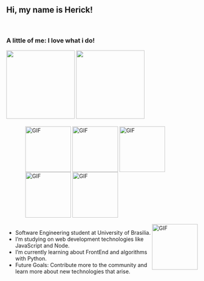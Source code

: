 ## Hi, my name is Herick!
<br>

### A little of me: I love what i do!

<div>
  <img height="180em" src="https://github-readme-stats.vercel.app/api?username=hericklima22&show_icons=true&theme=dracula&include_all_commits=true&count_private=true"/>
  <img height="180em" src="https://github-readme-stats.vercel.app/api/top-langs/?username=hericklima22&layout=compact&langs_count=7&theme=dracula"/>
</div>
<br>
<div style="margin-left: 50">
  <img align="center" alt="GIF" height="120px" src="https://static.wikia.nocookie.net/smashbroslawlorigins/images/5/5e/Mario_Kart_Mario.gif/revision/latest?cb=20140401130354"/>
  <img align="center" alt="GIF" height="120px" src="https://vignette.wikia.nocookie.net/mariokart/images/3/35/LuigiRotating.gif/revision/latest/top-crop/width/220/height/220?cb=20191118221118"/>
  <img align="center" alt="GIF" height="120px" src="https://www.superluigibros.com/images/supermariokart_gifs/yoshi.gif"/>
  <img align="center" alt="GIF" height="120px" src="https://www.superluigibros.com/images/supermariokart_gifs/princesstoadstool.gif"/>
  <img align="center" alt="GIF" height="120px" src="https://www.superluigibros.com/images/supermariokart_gifs/bowser.gif"/>
 
  
  <!-- <img align="center" height="80" width="250" src="https://64.media.tumblr.com/tumblr_m9wkoi7Bfp1rfjowdo1_500.gif"> -->
  <!-- <img align="center" alt="GIF" height="120px" src="https://static.wikia.nocookie.net/smashbroslawlorigins/images/5/5e/Mario_Kart_Mario.gif/revision/latest?cb=20140401130354"/> -->
  
</div>

<br>

<img align="right" alt="GIF" height="120px" src="https://i0.wp.com/art.ngfiles.com/images/379000/379942_morganstedmanmsng_naruto-sprite-gif.gif?f1443890076"/>

  <!--<img align="right" alt="GIF" height="120px" src="https://freight.cargo.site/w/1000/i/e995cdbeeaf928355de6243e6ec309e640589e2f8b2e5cbe0e7f4bc4f0284a2a/naruto_walk_GIF.gif"/>-->
  
  
  
-  Software Engineering student at University of Brasilia.
-  I’m studying on web development technologies like JavaScript and Node.
-  I’m currently learning about FrontEnd and algorithms with Python. 
-  Future Goals: Contribute more to the community and learn more about new technologies that arise.



